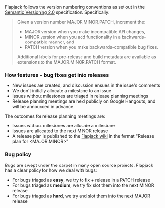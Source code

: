Flapjack follows the version numbering conventions as set out in the [Semantic Versioning 2.0](http://semver.org/spec/v2.0.0.html) specification. Specifically: 

> Given a version number MAJOR.MINOR.PATCH, increment the:
> 
> * MAJOR version when you make incompatible API changes,
> * MINOR version when you add functionality in a backwards-compatible manner, and
> * PATCH version when you make backwards-compatible bug fixes.
> 
> Additional labels for pre-release and build metadata are available as extensions to the MAJOR.MINOR.PATCH format.

### How features + bug fixes get into releases

* New issues are created, and discussion ensues in the issue's comments
* We don't initially allocate a milestone to an issue
* Issues without milestones are triaged in release planning meetings
* Release planning meetings are held publicly on Google Hangouts, and will be announced in advance.

The outcomes for release planning meetings are:

* Issues without milestones are allocate a milestone
* Issues are allocated to the next MINOR release 
* A release plan is published to the [Flapjack wiki](https://github.com/flpjck/flapjack/wiki/pages) in the format "Release plan for \<MAJOR.MINOR\>"

### Bug policy

Bugs are swept under the carpet in many open source projects. Flapjack has a clear policy for how we deal with bugs: 

* For bugs triaged as **easy**, we try to fix + release in a PATCH release
* For bugs triaged as **medium**, we try fix slot them into the next MINOR release
* For bugs triaged as **hard**, we try and slot them into the next MAJOR release
